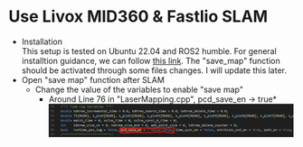 # Use Livox MID360 & Fastlio SLAM
- Installation  
This setup is tested on Ubuntu 22.04 and ROS2 humble. For general installtion guidance, we can follow [this link](https://www.cnblogs.com/oliudaneng/p/18964156). The "save_map" function should be activated through some files changes. I will update this later.
- Open "save map" function after SLAM
  * Change the value of the variables to enable "save map"
    * Around Line 76 in "LaserMapping.cpp", pcd_save_en -> true*
    ![pcd_save_en1.png](https://github.com/mikedukiddie/livox_camera_3D_sensing/blob/main/imgs/pcd_save_en1.png)
